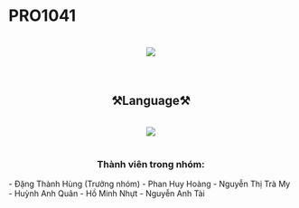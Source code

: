 # PRO1041
<h1 align="center">
    <img src="https://readme-typing-svg.herokuapp.com/?font=Righteous&size=35&center=true&vCenter=true&width=500&height=70&duration=4000&lines=Dự+án+1+🐧;+Quản+lý+cửa+hàng+thời+trang!;" />
</h1>
<br/>
<h2 align="center">⚒️Language⚒️</h2>
<br/>
<div align="center">
    <img src="https://skillicons.dev/icons?i=java" /><br>
</div>
<br/>
<h3 align="center">Thành viên trong nhóm:</h3>
- Đặng Thành Hùng (Trưởng nhóm)
- Phan Huy Hoàng
- Nguyễn Thị Trà My
- Huỳnh Anh Quân
- Hồ Minh Nhựt
- Nguyễn Anh Tài

